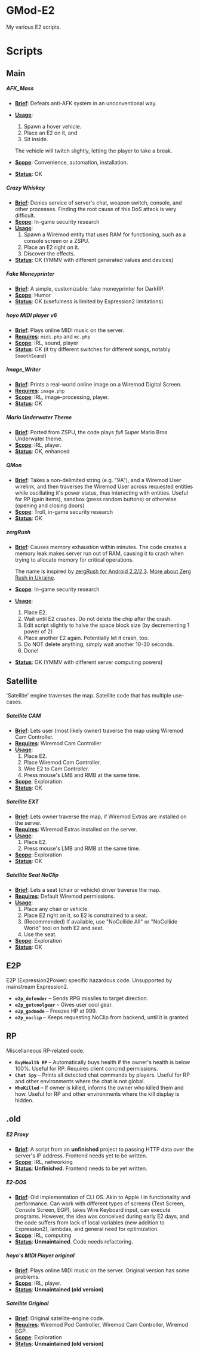# GMod-E2
My various E2 scripts.

# Scripts
## Main
##### AFK_Mass

* <ins>**Brief**</ins>: Defeats anti-AFK system in an unconventional way. 
* <ins>**Usage**</ins>:
	1. Spawn a hover vehicle.
	2. Place an E2 on it, and
	3. Sit inside. 

	The vehicle will twitch slightly, letting the player to take a break.
* <ins>**Scope**</ins>: Convenience, automation, installation.
* <ins>**Status**</ins>: OK 

##### Crazy Whiskey
* <ins>**Brief**</ins>: Denies service of server's chat, weapon switch, console, and other processes.  Finding the root cause of this DoS attack is very difficult.
* <ins>**Scope**</ins>: In-game security research
* <ins>**Usage**</ins>:
	1. Spawn a Wiremod entity that uses RAM for functioning, such as a console screen or a ZSPU.
	2. Place an E2 right on it.
	3. Discover the effects.
* <ins>**Status**</ins>: OK (YMMV with different generated values and devices)

##### Fake Moneyprinter
* <ins>**Brief**</ins>: A simple, customizable: fake moneyprinter for DarkRP.
* <ins>**Scope**</ins>: Humor
* <ins>**Status**</ins>: OK (usefulness is limited by Expression2 limitations)

##### hoyo MIDI player v6
* <ins>**Brief**</ins>: Plays online MIDI music on the server. 
* <ins>**Requires**</ins>: `midi.php` and `mc.php`
* <ins>**Scope**</ins>: IRL, sound, player
* <ins>**Status**</ins>: OK (it try different switches for different songs, notably `SmoothSound`)

##### Image_Writer
* <ins>**Brief**</ins>: Prints a real-world online image on a Wiremod Digital Screen. 
* <ins>**Requires**</ins>: `image.php`
* <ins>**Scope**</ins>: IRL, image-processing, player.
* <ins>**Status**</ins>: OK 

##### Mario Underwater Theme
* <ins>**Brief**</ins>: Ported from ZSPU, the code plays *full* Super Mario Bros Underwater theme.
* <ins>**Scope**</ins>: IRL, player.
* <ins>**Status**</ins>: OK, enhanced

##### QMon
* <ins>**Brief**</ins>: Takes a non-delimited string (e.g. "9A"), and a Wiremod User wirelink, and then traverses the Wiremod User across requested entities while oscillating it's power status, thus interacting with entities. Useful for RP (gain items), sandbox (press random buttons) or otherwise (opening and closing doors)
* <ins>**Scope**</ins>: Troll, in-game security research
* <ins>**Status**</ins>: OK

##### zergRush
* <ins>**Brief**</ins>: Causes memory exhaustion within minutes. The code creates a memory leak makes server run out of RAM, causing it to crash when trying to allocate memory for critical operations. 

	The name is inspired by [zergRush for Android 2.2/2.3](https://github.com/revolutionary/zergRush/blob/master/zergRush.c). [More about Zerg Rush in Ukraine](https://www.vice.com/en/article/5dgv7q/advisor-to-ukraines-president-says-russia-is-preparing-a-zerg-rush).
* <ins>**Scope**</ins>: In-game security research
* <ins>**Usage**</ins>:
	1. Place E2.
	2. Wait until E2 crashes. Do not delete the chip after the crash.
	3. Edit script slightly to halve the space block size (by decrementing 1 power of 2)
	4. Place another E2 again. Potentially let it crash, too.
	5. Do NOT delete anything, simply wait another 10-30 seconds.
	6. Done!
* <ins>**Status**</ins>: OK (YMMV with different server computing powers)

## Satellite
'Satellite' engine traverses the map. Satellite code that has multiple use-cases.
##### Satellite CAM
* <ins>**Brief**</ins>: Lets user (most likely owner) traverse the map using Wiremod Cam Controller.
* <ins>**Requires**</ins>: Wiremod Cam Controller
* <ins>**Usage**</ins>:
	1. Place E2.
	2. Place Wiremod Cam Controller.
	3. Wire E2 to Cam Controller.
	4. Press mouse's LMB and RMB at the same time.
* <ins>**Scope**</ins>: Exploration
* <ins>**Status**</ins>: OK

##### Satellite EXT
* <ins>**Brief**</ins>: Lets owner traverse the map, if Wiremod Extras are installed on the server.
* <ins>**Requires**</ins>: Wiremod Extras installed on the server.
* <ins>**Usage**</ins>:
	1. Place E2.
	2. Press mouse's LMB and RMB at the same time.
* <ins>**Scope**</ins>: Exploration
* <ins>**Status**</ins>: OK

##### Satellite Seat NoClip
* <ins>**Brief**</ins>: Lets a seat (chair or vehicle) driver traverse the map.
* <ins>**Requires**</ins>: Default Wiremod permissions.
* <ins>**Usage**</ins>:
	1. Place any chair or vehicle.
	2. Place E2 right on it, so E2 is constrained to a seat.
	3. (Recommended) If available, use "NoCollide All" or "NoCollide World" tool on both E2 and seat.
	4. Use the seat.
* <ins>**Scope**</ins>: Exploration
* <ins>**Status**</ins>: OK

## E2P 
E2P (Expression2Power) specific hazardous code. Unsupported by mainstream Expression2.
* **`e2p_defender`** – Sends RPG missiles to target direction.
* **`e2p_getcoolgear`** – Gives user cool gear.
* **`e2p_godmode`** – Freezes HP at 999.
* **`e2p_noclip`** – Keeps requesting NoClip from backend, until it is granted.

## RP
Miscellaneous RP-related code.
* **`BuyHealth RP`** – Automatically buys health if the owner's health is below 100%. Useful for RP. Requires client concmd permissions.
* **`Chat Spy`** – Prints all detected chat commands by players. Useful for RP and other environments where the chat is not global.
* **`WhoKilled`** – If owner is killed, informs the owner who killed them and how. Useful for RP and other environments where the kill display is hidden.

## .old
##### E2 Proxy
* <ins>**Brief**</ins>: A script from an **unfinished** project to passing HTTP data over the server's IP address. Frontend needs yet to be written.
* <ins>**Scope**</ins>: IRL, networking
* <ins>**Status**</ins>: **Unfinished**. Frontend needs to be yet written.

##### E2-DOS
* <ins>**Brief**</ins>: Old implementation of CLI OS. Akin to Apple I in functionality and performance. Can work with different types of screens (Text Screen, Console Screen, EGP), takes Wire Keyboard input, can execute programs. However, the idea was conceived during early E2 days, and the code suffers from lack of local variables (new addition to Expression2), lambdas, and general need for optimization.
* <ins>**Scope**</ins>: IRL, computing
* <ins>**Status**</ins>: **Unmaintained**. Code needs refactoring.

##### hoyo's MIDI Player original
* <ins>**Brief**</ins>: Plays online MIDI music on the server. Original version has some problems.
* <ins>**Scope**</ins>: IRL, player.
* <ins>**Status**</ins>: **Unmaintained (old version)**

##### Satellite Original
* <ins>**Brief**</ins>: Original satellite-engine code.
* <ins>**Requires**</ins>: Wiremod Pod Controller, Wiremod Cam Controller, Wiremod EGP.
* <ins>**Scope**</ins>: Exploration
* <ins>**Status**</ins>: **Unmaintained (old version)**
